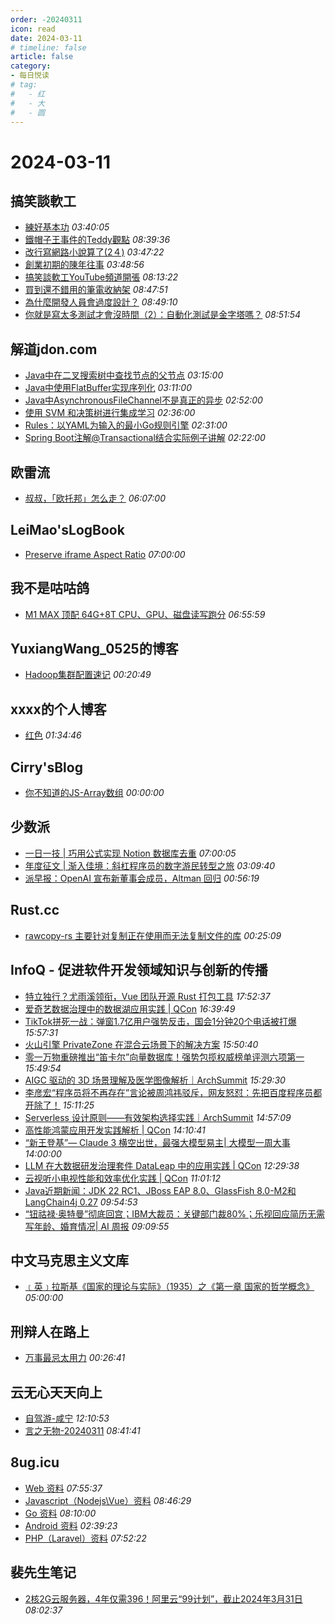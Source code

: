 ```yaml
---
order: -20240311
icon: read
date: 2024-03-11
# timeline: false
article: false
category:
- 每日悦读
# tag:
#   - 红
#   - 大
#   - 圆
---
```


# 2024-03-11 
## 搞笑談軟工<span></span>
* [練好基本功](https://teddy-chen-tw.blogspot.com/2023/09/blog-post_23.html) *03:40:05* 
* [鐵帽子王事件的Teddy觀點](https://teddy-chen-tw.blogspot.com/2023/09/teddy.html) *08:39:36* 
* [改行寫網路小說算了(2４)](https://teddy-chen-tw.blogspot.com/2023/09/2.html) *03:47:22* 
* [創業初期的陳年往事](https://teddy-chen-tw.blogspot.com/2023/09/blog-post.html) *03:48:56* 
* [搞笑談軟工YouTube頻道開張](https://teddy-chen-tw.blogspot.com/2023/07/youtube.html) *08:13:22* 
* [買到還不錯用的筆電收納架](https://teddy-chen-tw.blogspot.com/2023/07/blog-post_4.html) *08:47:51* 
* [為什麼開發人員會過度設計？](https://teddy-chen-tw.blogspot.com/2023/07/blog-post.html) *08:49:10* 
* [你就是寫太多測試才會沒時間（2）：自動化測試是金字塔嗎？](https://teddy-chen-tw.blogspot.com/2023/06/2.html) *08:51:54* 
## 解道jdon.com<span></span>
* [Java中在二叉搜索树中查找节点的父节点](https://www.jdon.com/72906.html) *03:15:00* 
* [Java中使用FlatBuffer实现序列化](https://www.jdon.com/72905.html) *03:11:00* 
* [Java中AsynchronousFileChannel不是真正的异步](https://www.jdon.com/72904.html) *02:52:00* 
* [使用 SVM 和决策树进行集成学习](https://www.jdon.com/72903.html) *02:36:00* 
* [Rules：以YAML为输入的最小Go规则引擎](https://www.jdon.com/72902.html) *02:31:00* 
* [Spring Boot注解@Transactional结合实际例子讲解](https://www.jdon.com/72901.html) *02:22:00* 
## 欧雷流<span></span>
* [叔叔，「欧托邦」怎么走？](https://ourai.ws/posts/how-to-get-to-otopia/) *06:07:00* 
## LeiMao'sLogBook<span></span>
* [Preserve iframe Aspect Ratio](https://leimao.github.io/blog/iframe-Preserve-Aspect-Ratio/) *07:00:00* 
## 我不是咕咕鸽<span></span>
* [M1 MAX 顶配 64G+8T CPU、GPU、磁盘读写跑分](https://blog.laoda.de/archives/m1-max-speedtest) *06:55:59* 
## YuxiangWang_0525的博客<span></span>
* [Hadoop集群配置速记](https://blog.yuxiangwang0525.com/archives/97/) *00:20:49* 
## xxxx的个人博客<span></span>
* [红色](https://windsong.top/%E7%BA%A2%E8%89%B2/) *01:34:46* 
## Cirry'sBlog<span></span>
* [你不知道的JS-Array数组](https://cirry.cn/blog/frontend/js/you-dont-know-js-array/) *00:00:00* 
## 少数派<span></span>
* [一日一技 | 巧用公式实现 Notion 数据库去重](https://sspai.com/post/86909) *07:00:05* 
* [年度征文 | 渐入佳境：斜杠程序员的数字游民转型之旅](https://sspai.com/post/86832) *03:09:40* 
* [派早报：OpenAI 宣布新董事会成员，Altman 回归](https://sspai.com/post/87084) *00:56:19* 
## Rust.cc<span></span>
* [rawcopy-rs 主要针对复制正在使用而无法复制文件的库](https://rustcc.cn/article?id=3bad17c8-990d-4de1-ac36-c70cb7734ea1) *00:25:09* 
## InfoQ - 促进软件开发领域知识与创新的传播<span></span>
* [特立独行？尤雨溪领衔，Vue 团队开源 Rust 打包工具](https://www.infoq.cn/article/rZTrlvdVEJa02IEcZzcl?utm_source=rss&utm_medium=article) *17:52:37* 
* [爱奇艺数据治理中的数据湖应用实践 | QCon](https://www.infoq.cn/video/JmARZRqxNvMoJpFhHLSO?utm_source=rss&utm_medium=article) *16:39:49* 
* [TikTok拼死一战：弹窗1.7亿用户强势反击，国会1分钟20个电话被打爆](https://www.infoq.cn/article/xpGNkxs9ElUcdgFubtZK?utm_source=rss&utm_medium=article) *15:57:31* 
* [火山引擎 PrivateZone 在混合云场景下的解决方案](https://www.infoq.cn/article/Ie9irsk9IbGzQTuZDDDJ?utm_source=rss&utm_medium=article) *15:50:40* 
* [零一万物重磅推出“笛卡尔”向量数据库！强势包揽权威榜单评测六项第一](https://www.infoq.cn/article/QBXRlcIVuY1UeA2jGCzs?utm_source=rss&utm_medium=article) *15:49:54* 
* [AIGC 驱动的 3D 场景理解及医学图像解析｜ArchSummit](https://www.infoq.cn/video/k0LDiOge35CI63Dg2oo9?utm_source=rss&utm_medium=article) *15:29:30* 
* [李彦宏“程序员将不再存在”言论被周鸿祎驳斥，网友怒怼：先把百度程序员都开除了！](https://www.infoq.cn/article/HScGeHL6PKzzEiza16B4?utm_source=rss&utm_medium=article) *15:11:25* 
* [Serverless 设计原则——有效架构选择实践｜ArchSummit](https://www.infoq.cn/video/mEbu5KkvzitAaYvQx5E7?utm_source=rss&utm_medium=article) *14:57:09* 
* [高性能鸿蒙应用开发实践解析 | QCon](https://www.infoq.cn/video/WDFaK8KgPX29gkkbc7Iu?utm_source=rss&utm_medium=article) *14:10:41* 
* [“新王登基”— Claude 3 横空出世，最强大模型易主| 大模型一周大事](https://www.infoq.cn/article/YEdBDuo0Gq2SVrrD5KsZ?utm_source=rss&utm_medium=article) *14:00:00* 
* [LLM 在大数据研发治理套件 DataLeap 中的应用实践 | QCon](https://www.infoq.cn/video/HRICP5NawWpEe4O5XJ1W?utm_source=rss&utm_medium=article) *12:29:38* 
* [云视听小电视性能和效率优化实践 | QCon](https://www.infoq.cn/video/ABF6wtasCc515ryf9upQ?utm_source=rss&utm_medium=article) *11:01:12* 
* [Java近期新闻：JDK 22 RC1、JBoss EAP 8.0、GlassFish 8.0-M2和LangChain4j 0.27](https://www.infoq.cn/article/s7mOaThSGXXNHkJ1PJKU?utm_source=rss&utm_medium=article) *09:54:53* 
* [“钮祜禄·奥特曼”彻底回宫；IBM大裁员：关键部门裁80%；乐视回应简历无需写年龄、婚育情况| AI 周报](https://www.infoq.cn/article/igrBKSWy0Ly8ha6Uwjqs?utm_source=rss&utm_medium=article) *09:09:55* 
## 中文马克思主义文库<span></span>
* [﹝英﹞拉斯基《国家的理论与实际》（1935）之《第一章 国家的哲学概念》](https://www.marxists.org/chinese/laski/1935/01.htm) *05:00:00* 
## 刑辩人在路上<span></span>
* [万事最忌太用力](https://xingbianren.cn/post/183.html) *00:26:41* 
## 云无心天天向上<span></span>
* [自驾游-咸宁](https://yangk.net/blog/free-talk/%E8%87%AA%E9%A9%BE%E6%B8%B8-%E5%92%B8%E5%AE%81.html) *12:10:53* 
* [言之无物-20240311](https://yangk.net/blog/nothing/%E8%A8%80%E4%B9%8B%E6%97%A0%E7%89%A9-20240311.html) *08:41:41* 
## 8ug.icu<span></span>
* [Web 资料](https://www.8ug.icu/pages/web-resource-Z7Wbwg2bgA) *07:55:37* 
* [Javascript（Nodejs\Vue）资料](https://www.8ug.icu/pages/javascript-resouce-R6jdNN7doX) *08:46:29* 
* [Go 资料](https://www.8ug.icu/pages/go-resource-2ql0AYD0Mz) *08:10:00* 
* [Android 资料](https://www.8ug.icu/pages/android-resource-82O1QgJ07A) *02:39:23* 
* [PHP（Laravel）资料](https://www.8ug.icu/pages/php-laravel-resource-ZJPd2RPdjY) *07:52:22* 
## 裴先生笔记<span></span>
* [2核2G云服务器，4年仅需396！阿里云“99计划”，截止2024年3月31日](https://blog.peiluming.com/article/809) *08:02:37* 
